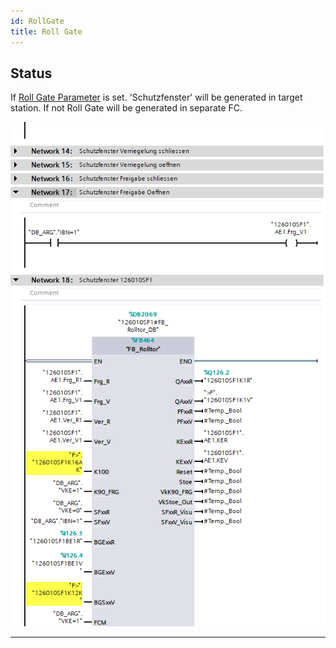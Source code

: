 ```yaml
---
id: RollGate
title: Roll Gate
---
```


## Status

If [Roll Gate Parameter](../../../configuration/safety/RollGate) is set. 'Schutzfenster' will be generated in target station.
If not Roll Gate will be generated in separate FC.

![img](../../../../assets/docs/generation/programBlocks/stationen/SF/SF.jpg)

---

